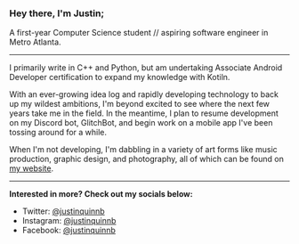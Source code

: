 ### **Hey there, I'm Justin;**
A first-year Computer Science student // aspiring software engineer in Metro Atlanta.

---
I primarily write in C++ and Python, but am undertaking Associate Android Developer certification to expand my knowledge with Kotiln.

With an ever-growing idea log and rapidly developing technology to back up my wildest ambitions, I'm beyond excited to see where the next few years take me in the field. In the meantime, I plan to resume development on my Discord bot, GlitchBot, and begin work on a mobile app I've been tossing around for a while.

When I'm not developing, I'm dabbling in a variety of art forms like music production, graphic design, and photography, all of which can be found on [my website](https://www.justinquinnb.com).

---

**Interested in more? Check out my socials below:**

* Twitter: [@justinquinnb](https://twitter.com/justinquinnb)<br>
* Instagram: [@justinquinnb](https://instagram.com/justinquinnb)<br>
* Facebook: [@justinquinnb](https://www.facebook.com/justinquinnb)
